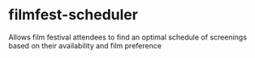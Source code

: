 # filmfest-scheduler
Allows film festival attendees to find an optimal schedule of screenings based on their availability and film preference

